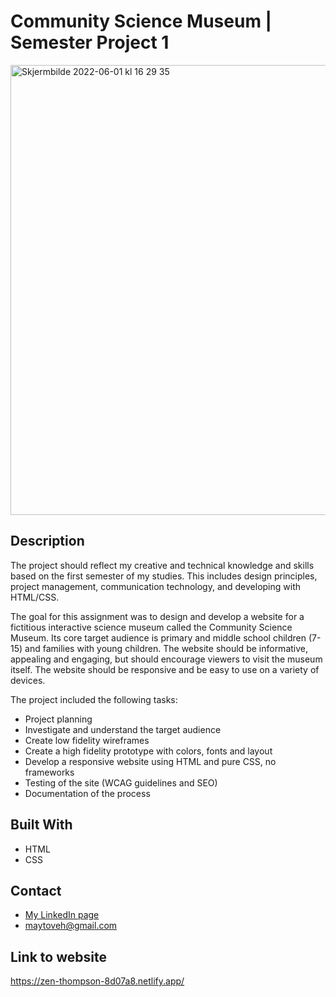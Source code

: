 # Community Science Museum | Semester Project 1

<img width="720" alt="Skjermbilde 2022-06-01 kl  16 29 35" src="https://user-images.githubusercontent.com/89157761/171429115-a717c7ed-989d-4a3c-a0a3-87d407fba2c6.png">


## Description

The project should reflect my creative and technical knowledge and skills based on the first semester of my studies. This includes design principles, project management, communication technology, and developing with HTML/CSS.

The goal for this assignment was to design and develop a website for a fictitious interactive science museum called the Community Science Museum. Its core target audience is primary and middle school children (7-15) and families with young children. The website should be informative, appealing and engaging, but should encourage viewers to visit the museum itself. The website should be responsive and be easy to use on a variety of devices.


The project included the following tasks:

- Project planning
- Investigate and understand the target audience
- Create low fidelity wireframes
- Create a high fidelity prototype with colors, fonts and layout
- Develop a responsive website using HTML and pure CSS, no frameworks
- Testing of the site (WCAG guidelines and SEO)
- Documentation of the process

## Built With

- HTML
- CSS

## Contact

- [My LinkedIn page](www.linkedin.com/in/may-tove-hovdal-24b406153)
- maytoveh@gmail.com

## Link to website

https://zen-thompson-8d07a8.netlify.app/
